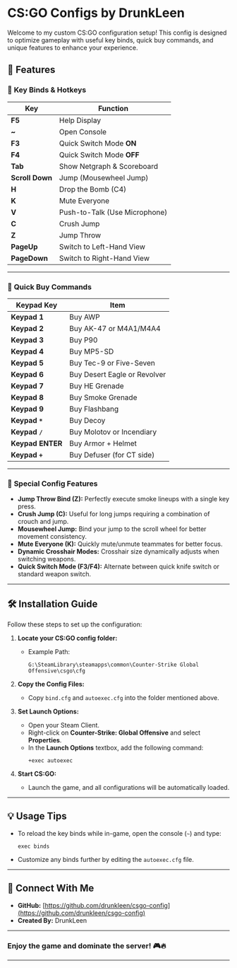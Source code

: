 # CS:GO Configs by DrunkLeen

Welcome to my custom CS:GO configuration setup! This config is designed to optimize gameplay with useful key binds, quick buy commands, and unique features to enhance your experience.

## 🚀 **Features**

### 🔑 **Key Binds & Hotkeys**

| **Key**        | **Function**                     |
|-----------------|---------------------------------|
| **F5**         |  Help Display                    |
| **~**          | Open Console                     |
| **F3**         | Quick Switch Mode **ON**         |
| **F4**         | Quick Switch Mode **OFF**        |
| **Tab**        | Show Netgraph & Scoreboard       |
| **Scroll Down**| Jump (Mousewheel Jump)           |
| **H**          | Drop the Bomb (C4)               |
| **K**          | Mute Everyone                    |
| **V**          | Push-to-Talk (Use Microphone)    |
| **C**          | Crush Jump                       |
| **Z**          | Jump Throw                       |
| **PageUp**     | Switch to Left-Hand View         |
| **PageDown**   | Switch to Right-Hand View        |


---

### 🛒 **Quick Buy Commands**

| **Keypad Key**    | **Item**                          |
|-------------------|----------------------------------|
| **Keypad 1**      | Buy AWP                          |
| **Keypad 2**      | Buy AK-47 or M4A1/M4A4           |
| **Keypad 3**      | Buy P90                          |
| **Keypad 4**      | Buy MP5-SD                       |
| **Keypad 5**      | Buy Tec-9 or Five-Seven          |
| **Keypad 6**      | Buy Desert Eagle or Revolver     |
| **Keypad 7**      | Buy HE Grenade                   |
| **Keypad 8**      | Buy Smoke Grenade                |
| **Keypad 9**      | Buy Flashbang                    |
| **Keypad `*`**    | Buy Decoy                        |
| **Keypad `/`**    | Buy Molotov or Incendiary        |
| **Keypad ENTER**  | Buy Armor + Helmet               |
| **Keypad `+`**    | Buy Defuser (for CT side)        |

---

### 🎯 **Special Config Features**
- **Jump Throw Bind (Z):** Perfectly execute smoke lineups with a single key press.
- **Crush Jump (C):** Useful for long jumps requiring a combination of crouch and jump.
- **Mousewheel Jump:** Bind your jump to the scroll wheel for better movement consistency.
- **Mute Everyone (K):** Quickly mute/unmute teammates for better focus.
- **Dynamic Crosshair Modes:** Crosshair size dynamically adjusts when switching weapons.
- **Quick Switch Mode (F3/F4):** Alternate between quick knife switch or standard weapon switch.

---

## 🛠️ **Installation Guide**

Follow these steps to set up the configuration:

1. **Locate your CS:GO config folder:**
   - Example Path:  
     ```
     G:\SteamLibrary\steamapps\common\Counter-Strike Global Offensive\csgo\cfg
     ```

2. **Copy the Config Files:**
   - Copy `bind.cfg` and `autoexec.cfg` into the folder mentioned above.

3. **Set Launch Options:**
   - Open your Steam Client.
   - Right-click on **Counter-Strike: Global Offensive** and select **Properties**.
   - In the **Launch Options** textbox, add the following command:
     ```
     +exec autoexec
     ```

4. **Start CS:GO:**
   - Launch the game, and all configurations will be automatically loaded.

---

## 💡 **Usage Tips**
- To reload the key binds while in-game, open the console (`~`) and type:
  ```
  exec binds
  ```
- Customize any binds further by editing the `autoexec.cfg` file.

---

## 🔗 **Connect With Me**
- **GitHub:** [https://github.com/drunkleen/csgo-config](https://github.com/drunkleen/csgo-config)
- **Created By:** DrunkLeen

---

### Enjoy the game and dominate the server! 🎮🔥

---
